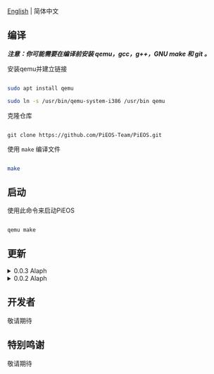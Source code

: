 [English](README.md) | 简体中文

## 编译


<i><strong> 注意：你可能需要在编译前安装 qemu，gcc，g++，GNU make 和 git 。</strong></i>


安装qemu并建立链接


```sh

sudo apt install qemu

sudo ln -s /usr/bin/qemu-system-i386 /usr/bin qemu

```


克隆仓库


```bush

git clone https://github.com/PiEOS-Team/PiEOS.git

```


使用 `make` 编译文件


```sh

make

```


## 启动


使用此命令来启动PiEOS

```

qemu make

```


## 更新


<details>


<summary>0.0.3 Alaph</summary>


- 增加输入输出函数


- 移除了HIM :)


</details>


<details>


<summary>0.0.2 Alaph</summary>

- 修复了无法编译的问题（缺少floppy.img）

</details>


## 开发者

敬请期待

## 特别鸣谢

敬请期待



